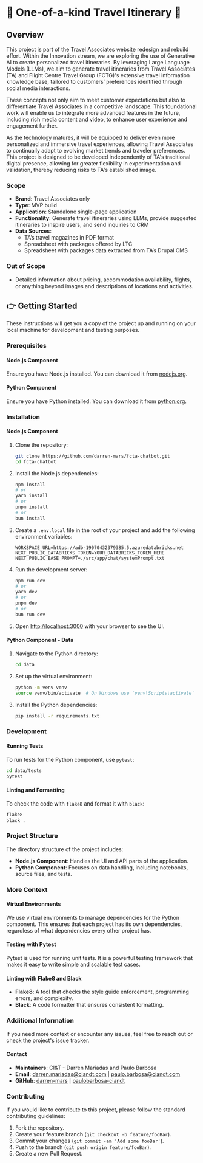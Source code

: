 # 🌴 One-of-a-kind Travel Itinerary 🛫

## Overview 
This project is part of the Travel Associates website redesign and rebuild effort. Within the Innovation stream, we are exploring the use of Generative AI to create personalized travel itineraries. By leveraging Large Language Models (LLMs), we aim to generate travel itineraries from Travel Associates (TA) and Flight Centre Travel Group (FCTG)'s extensive travel information knowledge base, tailored to customers’ preferences identified through social media interactions.

These concepts not only aim to meet customer expectations but also to differentiate Travel Associates in a competitive landscape. This foundational work will enable us to integrate more advanced features in the future, including rich media content and video, to enhance user experience and engagement further.

As the technology matures, it will be equipped to deliver even more personalized and immersive travel experiences, allowing Travel Associates to continually adapt to evolving market trends and traveler preferences. This project is designed to be developed independently of TA's traditional digital presence, allowing for greater flexibility in experimentation and validation, thereby reducing risks to TA's established image.

### Scope
- **Brand**: Travel Associates only
- **Type**: MVP build
- **Application**: Standalone single-page application
- **Functionality**: Generate travel itineraries using LLMs, provide suggested itineraries to inspire users, and send inquiries to CRM
- **Data Sources**:
  - TA’s travel magazines in PDF format
  - Spreadsheet with packages offered by LTC
  - Spreadsheet with packages data extracted from TA’s Drupal CMS

### Out of Scope
- Detailed information about pricing, accommodation availability, flights, or anything beyond images and descriptions of locations and activities.

## 👉 Getting Started

These instructions will get you a copy of the project up and running on your local machine for development and testing purposes.

### Prerequisites

#### Node.js Component
Ensure you have Node.js installed. You can download it from [nodejs.org](https://nodejs.org/).

#### Python Component
Ensure you have Python installed. You can download it from [python.org](https://www.python.org/).

### Installation

#### Node.js Component

1. Clone the repository:
    ```bash
    git clone https://github.com/darren-mars/fcta-chatbot.git
    cd fcta-chatbot
    ```

2. Install the Node.js dependencies:
    ```bash
    npm install
    # or
    yarn install
    # or
    pnpm install
    # or
    bun install
    ```

3. Create a `.env.local` file in the root of your project and add the following environment variables:
    ```plaintext
    WORKSPACE_URL=https://adb-19070432379385.5.azuredatabricks.net
    NEXT_PUBLIC_DATABRICKS_TOKEN=YOUR_DATABRICKS_TOKEN_HERE
    NEXT_PUBLIC_BASE_PROMPT=./src/app/chat/systemPrompt.txt
    ```

4. Run the development server:
    ```bash
    npm run dev
    # or
    yarn dev
    # or
    pnpm dev
    # or
    bun run dev
    ```

5. Open [http://localhost:3000](http://localhost:3000) with your browser to see the UI.

#### Python Component - Data

1. Navigate to the Python directory:
    ```bash
    cd data
    ```

2. Set up the virtual environment:
    ```bash
    python -m venv venv
    source venv/bin/activate  # On Windows use `venv\Scripts\activate`
    ```

3. Install the Python dependencies:
    ```bash
    pip install -r requirements.txt
    ```

### Development

#### Running Tests

To run tests for the Python component, use `pytest`:
```bash
cd data/tests
pytest
```

#### Linting and Formatting

To check the code with `flake8` and format it with `black`:
```bash
flake8
black .
```

### Project Structure

The directory structure of the project includes:

- **Node.js Component**: Handles the UI and API parts of the application.
- **Python Component**: Focuses on data handling, including notebooks, source files, and tests.

### More Context

#### Virtual Environments
We use virtual environments to manage dependencies for the Python component. This ensures that each project has its own dependencies, regardless of what dependencies every other project has.

#### Testing with Pytest
Pytest is used for running unit tests. It is a powerful testing framework that makes it easy to write simple and scalable test cases.

#### Linting with Flake8 and Black
- **Flake8**: A tool that checks the style guide enforcement, programming errors, and complexity.
- **Black**: A code formatter that ensures consistent formatting.

### Additional Information

If you need more context or encounter any issues, feel free to reach out or check the project's issue tracker.

#### Contact
- **Maintainers**: CI&T - Darren Mariadas and Paulo Barbosa
- **Email**: darren.mariadas@ciandt.com | paulo.barbosa@ciandt.com
- **GitHub**: [darren-mars](https://github.com/darren-mars) | [paulobarbosa-ciandt](https://github.com/paulobarbosa-ciandt)

### Contributing

If you would like to contribute to this project, please follow the standard contributing guidelines:

1. Fork the repository.
2. Create your feature branch (`git checkout -b feature/fooBar`).
3. Commit your changes (`git commit -am 'Add some fooBar'`).
4. Push to the branch (`git push origin feature/fooBar`).
5. Create a new Pull Request.
